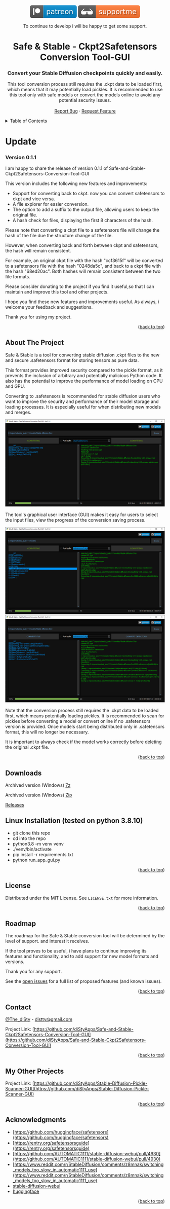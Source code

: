 <!-- Improved compatibility of back to top link: See: https://github.com/othneildrew/Best-README-Template/pull/73 -->
<a name="readme-top"></a>
<!--
*** Thanks for checking out the Best-README-Template. If you have a suggestion
*** that would make this better, please fork the repo and create a pull request
*** or simply open an issue with the tag "enhancement".
*** Don't forget to give the project a star!
*** Thanks again! Now go create something AMAZING! :D
-->
<!--
*** I'm using markdown "reference style" links for readability.
*** Reference links are enclosed in brackets [ ] instead of parentheses ( ).
*** See the bottom of this document for the declaration of the reference variables
*** for contributors-url, forks-url, etc. This is an optional, concise syntax you may use.
*** https://www.markdownguide.org/basic-syntax/#reference-style-links
-->
<br />
<div align="center">

[![](media/svg/patreon.svg)](https://www.patreon.com/distyx)
[![](media/svg/supportme.svg)](https://coindrop.to/disty)
  
To continue to develop i will be happy to get some support.

<!--
[![](media/svg/buymeacoffee.svg)](https://www.buymeacoffee.com/disty)
[![](media/svg/kofi.svg)](https://ko-fi.com/disty)
[![](media/svg/supportme.svg)](https://coindrop.to/disty)
-->
  <h1 align="center">Safe & Stable - Ckpt2Safetensors Conversion Tool-GUI</h1>
  <h3 align="center">    Convert your Stable Diffusion checkpoints quickly and easily.</h3>
  <p align="center">
This tool conversion process still requires the .ckpt data to be loaded first, which means that it may potentially load pickles. It is recommended to use this tool only with safe models or convert the models online to avoid any potential security issues.
    <br />
    <br />
    <a href="https://github.com/diStyApps/Safe-and-Stable-Ckpt2Safetensors-Conversion-Tool-GUI/issues">Report Bug</a>
    ·
    <a href="https://github.com/diStyApps/Safe-and-Stable-Ckpt2Safetensors-Conversion-Tool-GUI/issues">Request Feature</a>
  </p>
</div>



<!-- TABLE OF CONTENTS -->
<details>
  <summary>Table of Contents</summary>
  <ol>
    <li>
      <a href="#about-the-project">About The Project</a>
    </li>
    <li><a href="#license">License</a></li>
    <li><a href="#roadmap">Roadmap</a></li>
    <li><a href="#contact">Contact</a></li>
    <li><a href="#my-other-projects">My Other Projects</a></li>    
    <li><a href="#acknowledgments">Acknowledgments</a></li>
  </ol>
</details>



<!-- Update -->
# Update
### Version 0.1.1
I am happy to share the release of version 0.1.1 of Safe-and-Stable-Ckpt2Safetensors-Conversion-Tool-GUI

This version includes the following new features and improvements:
 * Support for converting back to ckpt. now you can convert safetensors to ckpt and vice versa.
 * A file explorer for easier conversion.
 * The option to add a suffix to the output file, allowing users to keep the original file.
 * A hash check for files, displaying the first 8 characters of the hash.

Please note that converting a ckpt file to a safetensors file will change the hash of the file due the structure change of the file.

However, when converting back and forth between ckpt and safetensors, the hash will remain consistent.

For example, an original ckpt file with the hash "ccf3615f" will be converted to a safetensors file with the hash "0248da5c", and back to a ckpt file with the hash "68ed20ac". Both hashes will remain consistent between the two file formats.

Please consider donating to the project if you find it useful,so that I can maintain and improve this tool and other projects.

I hope you find these new features and improvements useful. As always, i welcome your feedback and suggestions.

Thank you for using my project.

<p align="right">(<a href="#readme-top">back to top</a>)</p>




<!-- ABOUT THE PROJECT -->
## About The Project

Safe & Stable is a tool for converting stable diffusion .ckpt files to the new and secure .safetensors format for storing tensors as pure data.

This format provides improved security compared to the pickle format, as it prevents the inclusion of arbitrary and potentially malicious Python code.
It also has the potential to improve the performance of model loading on CPU and GPU.

Converting to .safetensors is recommended for stable diffusion users who want to improve the security and performance of their model storage and loading processes. It is especially useful for when distributing new models and merges.


<img src="media/preview/1_0.1.0.png">

The tool's graphical user interface (GUI) makes it easy for users to select the input files, view the progress of the conversion saving process.

<img src="media/preview/6_0.1.0.png">
<img src="media/preview/4_0.1.0.png">

Note that the conversion process still requires the .ckpt data to be loaded first, which means potentially loading pickles. It is recommended to scan for pickles before converting a model or convert online if no .safetensors version is provided. Once models start being distributed only in .safetensors format, this will no longer be necessary.



It is important to always check if the model works correctly before deleting the original .ckpt file.

<p align="right">(<a href="#readme-top">back to top</a>)</p>

<!-- Downloads -->
## Downloads

Archived version (Windows) [7z](https://github.com/diStyApps/Safe-and-Stable-Ckpt2Safetensors-Conversion-Tool-GUI/releases/download/0.1.1/Safe-and-Stable-Ckpt2Safetensors-GUI.v0.1.1.7z)

Archived version (Windows) [Zip](https://github.com/diStyApps/Safe-and-Stable-Ckpt2Safetensors-Conversion-Tool-GUI/releases/download/0.1.1/Safe-and-Stable-Ckpt2Safetensors-GUI.v0.1.1.zip)


[Releases](https://github.com/diStyApps/Safe-and-Stable-Ckpt2Safetensors-Conversion-Tool-GUI/releases)

## Linux Installation (tested on python 3.8.10)

* git clone this repo
* cd into the repo
* python3.8 -m venv venv
* ./venv/bin/activate
* pip install -r requirements.txt
* python run_app_gui.py

<p align="right">(<a href="#readme-top">back to top</a>)</p>

<!-- LICENSE -->
## License

Distributed under the MIT License. See `LICENSE.txt` for more information.

<p align="right">(<a href="#readme-top">back to top</a>)</p>


<!-- ROADMAP -->
## Roadmap

The roadmap for the Safe & Stable conversion tool will be determined by the level of support.
and interest it receives.

If the tool proves to be useful, i have plans to continue improving its features and functionality, and to add support for new model formats and versions.

Thank you for any support.

See the [open issues](https://github.com/diStyApps/Safe-and-Stable-Ckpt2Safetensors-Conversion-Tool-GUI/issues) for a full list of proposed features (and known issues).

<p align="right">(<a href="#readme-top">back to top</a>)</p>

<!-- CONTACT -->
## Contact

[@The_diSty](https://twitter.com/The_diSty) - distty@gmail.com

Project Link: [https://github.com/diStyApps/Safe-and-Stable-Ckpt2Safetensors-Conversion-Tool-GUI](https://github.com/diStyApps/Safe-and-Stable-Ckpt2Safetensors-Conversion-Tool-GUI)

<p align="right">(<a href="#readme-top">back to top</a>)</p>

<!-- MY OTHER PROJECTS -->
## My Other Projects

Project Link: [https://github.com/diStyApps/Stable-Diffusion-Pickle-Scanner-GUI](https://github.com/diStyApps/Stable-Diffusion-Pickle-Scanner-GUI)

<p align="right">(<a href="#readme-top">back to top</a>)</p>

<!-- ACKNOWLEDGMENTS -->
## Acknowledgments


* [https://github.com/huggingface/safetensors](https://github.com/huggingface/safetensors)
* [https://rentry.org/safetensorsguide](https://rentry.org/safetensorsguide)
* [https://github.com/AUTOMATIC1111/stable-diffusion-webui/pull/4930](https://github.com/AUTOMATIC1111/stable-diffusion-webui/pull/4930)
* [https://www.reddit.com/r/StableDiffusion/comments/z8mnak/switching_models_too_slow_in_automatic1111_use](https://www.reddit.com/r/StableDiffusion/comments/z8mnak/switching_models_too_slow_in_automatic1111_use)
* [stable-diffusion-webui](https://github.com/AUTOMATIC1111/stable-diffusion-webui)
* [huggingface](https://huggingface.co)



<!-- * [GitHub Emoji Cheat Sheet](https://www.webpagefx.com/tools/emoji-cheat-sheet)
* [Malven's Flexbox Cheatsheet](https://flexbox.malven.co/)
* [Malven's Grid Cheatsheet](https://grid.malven.co/)
* [Img Shields](https://shields.io)
* [GitHub Pages](https://pages.github.com)
* [Font Awesome](https://fontawesome.com)
* [React Icons](https://react-icons.github.io/react-icons/search)-->

<p align="right">(<a href="#readme-top">back to top</a>)</p>


<!-- MARKDOWN LINKS & IMAGES -->
<!-- https://www.markdownguide.org/basic-syntax/#reference-style-links -->
[contributors-shield]: https://img.shields.io/github/contributors/othneildrew/Best-README-Template.svg?style=for-the-badge
[contributors-url]: https://github.com/othneildrew/Best-README-Template/graphs/contributors
[forks-shield]: https://img.shields.io/github/forks/othneildrew/Best-README-Template.svg?style=for-the-badge
[forks-url]: https://github.com/othneildrew/Best-README-Template/network/members
[stars-shield]: https://img.shields.io/github/stars/othneildrew/Best-README-Template.svg?style=for-the-badge
[stars-url]: https://github.com/othneildrew/Best-README-Template/stargazers
[issues-shield]: https://img.shields.io/github/issues/othneildrew/Best-README-Template.svg?style=for-the-badge
[issues-url]: https://github.com/othneildrew/Best-README-Template/issues
[license-shield]: https://img.shields.io/github/license/othneildrew/Best-README-Template.svg?style=for-the-badge
[license-url]: https://github.com/othneildrew/Best-README-Template/blob/master/LICENSE.txt
[linkedin-shield]: https://img.shields.io/badge/-LinkedIn-black.svg?style=for-the-badge&logo=linkedin&colorB=555
[linkedin-url]: https://linkedin.com/in/othneildrew
[product-screenshot]: images/screenshot.png
[Next.js]: https://img.shields.io/badge/next.js-000000?style=for-the-badge&logo=nextdotjs&logoColor=white
[Next-url]: https://nextjs.org/
[React.js]: https://img.shields.io/badge/React-20232A?style=for-the-badge&logo=react&logoColor=61DAFB
[React-url]: https://reactjs.org/
[Vue.js]: https://img.shields.io/badge/Vue.js-35495E?style=for-the-badge&logo=vuedotjs&logoColor=4FC08D
[Vue-url]: https://vuejs.org/
[Angular.io]: https://img.shields.io/badge/Angular-DD0031?style=for-the-badge&logo=angular&logoColor=white
[Angular-url]: https://angular.io/
[Svelte.dev]: https://img.shields.io/badge/Svelte-4A4A55?style=for-the-badge&logo=svelte&logoColor=FF3E00
[Svelte-url]: https://svelte.dev/
[Laravel.com]: https://img.shields.io/badge/Laravel-FF2D20?style=for-the-badge&logo=laravel&logoColor=white
[Laravel-url]: https://laravel.com
[Bootstrap.com]: https://img.shields.io/badge/Bootstrap-563D7C?style=for-the-badge&logo=bootstrap&logoColor=white
[Bootstrap-url]: https://getbootstrap.com
[JQuery.com]: https://img.shields.io/badge/jQuery-0769AD?style=for-the-badge&logo=jquery&logoColor=white
[JQuery-url]: https://jquery.com 



